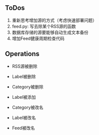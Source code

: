 ToDos
------
1. 重新思考增加源的方式（考虑快速部署问题）
2. feed.py: 写去除某个RSS源的函数
3. 数据库存储的源要能够自动生成文本备份
4. 增加Feed健康周期检查代码


Operations
----------

- RSS源被删除

- Label被删除

- Category被删除

- Label被添加

- Category被改名

- Label被改名

- Feed被改名
